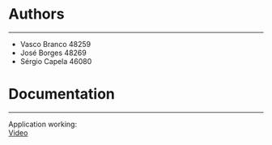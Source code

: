 # Authors
----
- Vasco Branco 48259
- José Borges 48269
- Sérgio Capela 46080

# Documentation
----
Application working:\
[Video](https://drive.google.com/file/d/1_NXPWoFwa0AgfAgFV6tTbyZ6FrZMtytu/view?usp=drive_link)

